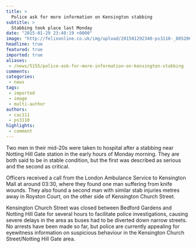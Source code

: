 ```yaml
---
title: >
  Police ask for more information on Kensington stabbing
subtitle: >
  Stabbing took place last Monday
date: "2015-01-29 23:40:19 +0000"
image: "http://felixonline.co.uk/img/upload/201501292340-ps3110-_80520669_kensington.jpg"
headline: true
featured: true
imported: true
aliases:
 - /news/5155/police-ask-for-more-information-on-kensington-stabbing
comments:
categories:
 - news
tags:
 - imported
 - image
 - multi-author
authors:
 - cac111
 - ps3110
highlights:
 - comment
---
```


Two men in their mid-20s were taken to hospital after a stabbing near Notting Hill Gate station in the early hours of Monday morning. They are both said to be in stable condition, but the first was described as serious and the second as critical.

Officers received a call from the London Ambulance Service to Kensington Mall at around 03:30, where they found one man suffering from knife wounds. They also found a second man with similar stab injuries metres away in Royston Court, on the other side of Kensington Church Street.

Kensington Church Street was closed between Bedford Gardens and Notting Hill Gate for several hours to facilitate police investigations, causing severe delays in the area as buses had to be diverted down narrow streets. No arrests have been made so far, but police are currently appealing for eyewitness information on suspicious behaviour in the Kensington Church Street/Notting Hill Gate area.
